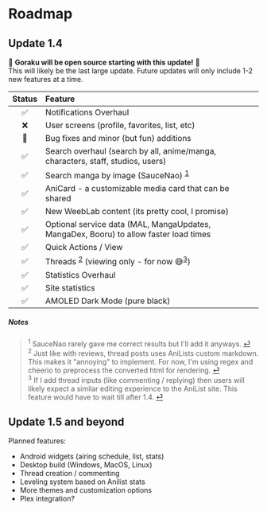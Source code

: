 # Roadmap

## Update 1.4
🎉 **Goraku will be open source starting with this update!** 🎉  
This will likely be the last large update. Future updates will only include 1-2 new features at a time.

| Status | Feature                                                                                   |
| :----: | :---------------------------------------------------------------------------------------- |
|   ✅    | Notifications Overhaul                                                                    |
|   ❌    | User screens (profile, favorites, list, etc)                                              |
|   🔄    | Bug fixes and minor (but fun) additions                                                   |
|   ✅    | Search overhaul (search by all, anime/manga, characters, staff, studios, users)           |
|   ✅    | Search manga by image (SauceNao) <sup id="a1">[1](#f1)</sup>                              |
|   ✅    | AniCard - a customizable media card that can be shared                                    |
|   ✅    | New WeebLab content (its pretty cool, I promise)                                          |
|   ✅    | Optional service data (MAL, MangaUpdates, MangaDex, Booru) to allow faster load times     |
|   ✅    | Quick Actions / View                                                                      |
|   ✅    | Threads <sup id="a2">[2](#f2)</sup> (viewing only - for now 😅<sup id="a3">[3](#f3)</sup>) |
|   ✅    | Statistics Overhaul                                                                       |
|   ✅    | Site statistics                                                                           |
|   ✅    | AMOLED Dark Mode (pure black)                                                             |


##### Notes
> <sup id="f1">1</sup> SauceNao rarely gave me correct results but I'll add it anyways. [⏎](#a1)  
> <sup id="f2">2</sup> Just like with reviews, thread posts uses AniLists custom markdown. This makes it "annoying" to implement. For now, I'm using regex and cheerio to preprocess the converted html for rendering. [⏎](#a2)  
> <sup id="f3">3</sup> If I add thread inputs (like commenting / replying) then users will likely expect a similar editing experience to the AniList site. This feature would have to wait till after 1.4. [⏎](#a3)  


## Update 1.5 and beyond
Planned features:
- Android widgets (airing schedule, list, stats)
- Desktop build (Windows, MacOS, Linux)
- Thread creation / commenting
- Leveling system based on Anilist stats
- More themes and customization options
- Plex integration?